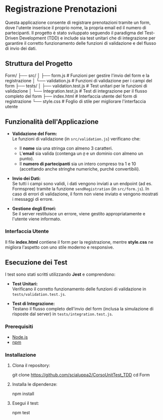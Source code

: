 # Registrazione Prenotazioni

Questa applicazione consente di registrare prenotazioni tramite un form, dove l'utente inserisce il proprio nome, la propria email ed il numero di partecipanti. 
Il progetto è stato sviluppato seguendo il paradigma del Test-Driven Development (TDD) e include sia test unitari che di integrazione per garantire il corretto funzionamento delle funzioni di validazione e del flusso di invio dei dati.

## Struttura del Progetto

Form/ ├── src/ 
    │ ├── form.js # Funzioni per gestire l'invio del form e la registrazione 
    │ └── validation.js # Funzioni di validazione per i campi del form 
    ├── tests/ 
    │ ├── validation.test.js # Test unitari per le funzioni di validazione 
    │ └── Integration.test.js # Test di integrazione per il flusso completo del form 
    ├── index.html # Interfaccia utente del form di registrazione 
    └── style.css # Foglio di stile per migliorare l'interfaccia utente


## Funzionalità dell'Applicazione

- **Validazione del Form:**  
  Le funzioni di validazione (in `src/validation.js`) verificano che:
  - Il **nome** sia una stringa con almeno 3 caratteri.
  - L'**email** sia valida (contenga un `@` e un dominio con almeno un punto).
  - Il **numero di partecipanti** sia un intero compreso tra 1 e 10 (accettando anche stringhe numeriche, purché convertibili).

- **Invio dei Dati:**  
  Se tutti i campi sono validi, i dati vengono inviati a un endpoint (ad es. Formspree) tramite la funzione `sendRegistration` (in `src/form.js`). 
  In caso di errori di validazione, il form non viene inviato e vengono mostrati i messaggi di errore.

- **Gestione degli Errori:**  
  Se il server restituisce un errore, viene gestito appropriatamente e l'utente viene informato.


### Interfaccia Utente

Il file **index.html** contiene il form per la registrazione, mentre **style.css** ne migliora l'aspetto con uno stile moderno e responsive.

## Esecuzione dei Test

I test sono stati scritti utilizzando **Jest** e comprendono:

- **Test Unitari:**  
  Verificano il corretto funzionamento delle funzioni di validazione in `tests/validation.test.js`.

- **Test di Integrazione:**  
  Testano il flusso completo dell'invio del form (inclusa la simulazione di risposte dal server) in `tests/integration.test.js`.

### Prerequisiti

- [Node.js](https://nodejs.org/)
- [npm](https://www.npmjs.com/)

### Installazione

1. Clona il repository:

   git clone <https://github.com/scialuppa2/CorsoUnitTest_TDD>
   cd Form

2. Installa le dipendenze:   

    npm install

3. Esegui il test:

    npm test



